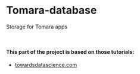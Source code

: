 # Tomara-database
Storage for Tomara apps

</br>

#### This part of the project is based on those tutorials:
* [towardsdatascience.com](https://towardsdatascience.com/how-to-synchronize-elasticsearch-with-mysql-ed32fc57b339)
